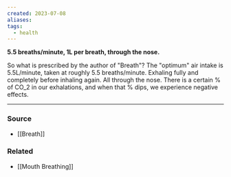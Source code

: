 ```yaml
---
created: 2023-07-08
aliases: 
tags:
  - health
---
```

**5.5 breaths/minute, 1L per breath, through the nose.**

So what is prescribed by the author of "Breath"? The "optimum" air intake is 5.5L/minute, taken at roughly 5.5 breaths/minute. Exhaling fully and completely before inhaling again. All through the nose. There is a certain % of CO_2 in our exhalations, and when that % dips, we experience negative effects.

---

### Source
- [[Breath]]

### Related
- [[Mouth Breathing]]